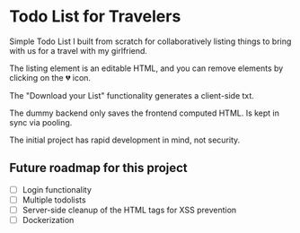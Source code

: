 # Todo List for Travelers

Simple Todo List I built from scratch for collaboratively listing things to bring with us for a travel with my girlfriend.

The listing element is an editable HTML, and you can remove elements by clicking on the 💔 icon.

The "Download your List" functionality generates a client-side txt.

The dummy backend only saves the frontend computed HTML. Is kept in sync via pooling.

The initial project has rapid development in mind, not security.

## Future roadmap for this project

- [ ] Login functionality
- [ ] Multiple todolists
- [ ] Server-side cleanup of the HTML tags for XSS prevention
- [ ] Dockerization
